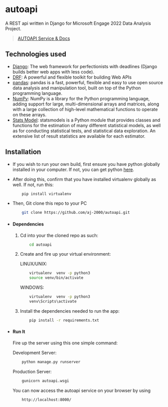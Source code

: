 # autoapi
A REST api written in Django for Microsoft Engage 2022 Data Analysis Project.
> [AUTOAPI Service & Docs](https://engage-autoapi.herokuapp.com)

## Technologies used
* [Django](https://www.djangoproject.com/): The web framework for perfectionists with deadlines (Django builds better web apps with less code).
* [DRF](www.django-rest-framework.org/): A powerful and flexible toolkit for building Web APIs
* [pandas](https://pandas.pydata.org/): pandas is a fast, powerful, flexible and easy to use open source data analysis and manipulation tool, built on top of the Python programming language.
* [NumPy](https://numpy.org/): NumPy is a library for the Python programming language, adding support for large, multi-dimensional arrays and matrices, along with a large collection of high-level mathematical functions to operate on these arrays.
* [Stats Model](https://www.statsmodels.org/stable/index.html): statsmodels is a Python module that provides classes and functions for the estimation of many different statistical models, as well as for conducting statistical tests, and statistical data exploration. An extensive list of result statistics are available for each estimator.

## Installation
* If you wish to run your own build, first ensure you have python globally installed in your computer. If not, you can get python [here](https://www.python.org").
* After doing this, confirm that you have installed virtualenv globally as well. If not, run this:
    ```bash
        pip install virtualenv
    ```
* Then, Git clone this repo to your PC
    ```bash
        git clone https://github.com/aj-2000/autoapi.git
    ```

* #### Dependencies
    1. Cd into your the cloned repo as such:
        ```bash
            cd autoapi
        ```
    2. Create and fire up your virtual environment:
    
        LINUX/UNIX:
        ```bash
            virtualenv  venv -p python3
            source venv/bin/activate
        ```
        WINDOWS:
        ```bash
            virtualenv  venv -p python3
            venv\Scripts\activate
        
    3. Install the dependencies needed to run the app:
        ```bash
            pip install -r requirements.txt
        ```

* #### Run It
    Fire up the server using this one simple command:
    
    Development Server:
    ```bash
        python manage.py runserver
    ```
    Production Server:
    ```bash
        gunicorn autoapi.wsgi
    ```

    You can now access the autoapi service on your browser by using
    ```
        http://localhost:8000/
    ```
